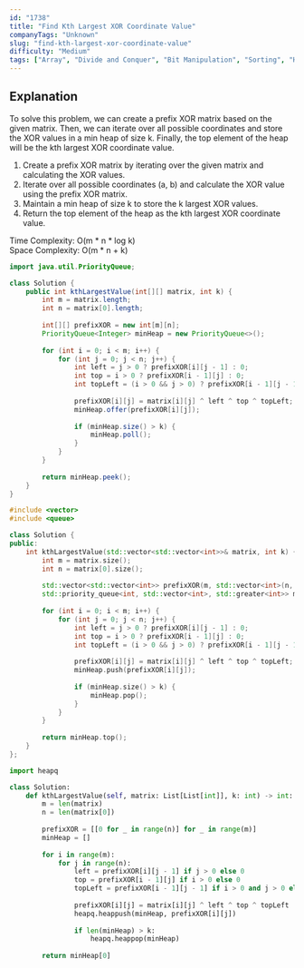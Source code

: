 ```yaml
---
id: "1738"
title: "Find Kth Largest XOR Coordinate Value"
companyTags: "Unknown"
slug: "find-kth-largest-xor-coordinate-value"
difficulty: "Medium"
tags: ["Array", "Divide and Conquer", "Bit Manipulation", "Sorting", "Heap (Priority Queue)", "Matrix", "Prefix Sum", "Quickselect"]
---
```


## Explanation
To solve this problem, we can create a prefix XOR matrix based on the given matrix. Then, we can iterate over all possible coordinates and store the XOR values in a min heap of size k. Finally, the top element of the heap will be the kth largest XOR coordinate value.

1. Create a prefix XOR matrix by iterating over the given matrix and calculating the XOR values.
2. Iterate over all possible coordinates (a, b) and calculate the XOR value using the prefix XOR matrix.
3. Maintain a min heap of size k to store the k largest XOR values.
4. Return the top element of the heap as the kth largest XOR coordinate value.

Time Complexity: O(m * n * log k)  
Space Complexity: O(m * n + k)
```java
import java.util.PriorityQueue;

class Solution {
    public int kthLargestValue(int[][] matrix, int k) {
        int m = matrix.length;
        int n = matrix[0].length;
        
        int[][] prefixXOR = new int[m][n];
        PriorityQueue<Integer> minHeap = new PriorityQueue<>();
        
        for (int i = 0; i < m; i++) {
            for (int j = 0; j < n; j++) {
                int left = j > 0 ? prefixXOR[i][j - 1] : 0;
                int top = i > 0 ? prefixXOR[i - 1][j] : 0;
                int topLeft = (i > 0 && j > 0) ? prefixXOR[i - 1][j - 1] : 0;
                
                prefixXOR[i][j] = matrix[i][j] ^ left ^ top ^ topLeft;
                minHeap.offer(prefixXOR[i][j]);
                
                if (minHeap.size() > k) {
                    minHeap.poll();
                }
            }
        }
        
        return minHeap.peek();
    }
}
```

```cpp
#include <vector>
#include <queue>

class Solution {
public:
    int kthLargestValue(std::vector<std::vector<int>>& matrix, int k) {
        int m = matrix.size();
        int n = matrix[0].size();
        
        std::vector<std::vector<int>> prefixXOR(m, std::vector<int>(n, 0));
        std::priority_queue<int, std::vector<int>, std::greater<int>> minHeap;
        
        for (int i = 0; i < m; i++) {
            for (int j = 0; j < n; j++) {
                int left = j > 0 ? prefixXOR[i][j - 1] : 0;
                int top = i > 0 ? prefixXOR[i - 1][j] : 0;
                int topLeft = (i > 0 && j > 0) ? prefixXOR[i - 1][j - 1] : 0;
                
                prefixXOR[i][j] = matrix[i][j] ^ left ^ top ^ topLeft;
                minHeap.push(prefixXOR[i][j]);
                
                if (minHeap.size() > k) {
                    minHeap.pop();
                }
            }
        }
        
        return minHeap.top();
    }
};
```

```python
import heapq

class Solution:
    def kthLargestValue(self, matrix: List[List[int]], k: int) -> int:
        m = len(matrix)
        n = len(matrix[0])
        
        prefixXOR = [[0 for _ in range(n)] for _ in range(m)]
        minHeap = []
        
        for i in range(m):
            for j in range(n):
                left = prefixXOR[i][j - 1] if j > 0 else 0
                top = prefixXOR[i - 1][j] if i > 0 else 0
                topLeft = prefixXOR[i - 1][j - 1] if i > 0 and j > 0 else 0
                
                prefixXOR[i][j] = matrix[i][j] ^ left ^ top ^ topLeft
                heapq.heappush(minHeap, prefixXOR[i][j])
                
                if len(minHeap) > k:
                    heapq.heappop(minHeap)
        
        return minHeap[0]
```